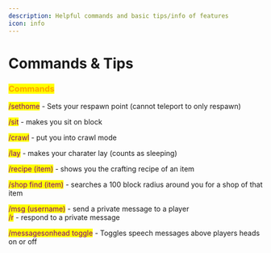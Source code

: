 ```yaml
---
description: Helpful commands and basic tips/info of features
icon: info
---
```


# Commands & Tips

### <mark style="color:orange;">Commands</mark>

<mark style="color:purple;">/sethome</mark> - Sets your respawn point (cannot teleport to only respawn)

<mark style="color:purple;">/sit</mark> - makes you sit on block

<mark style="color:purple;">/crawl</mark> - put you into crawl mode

<mark style="color:purple;">/lay</mark> - makes your charater lay (counts as sleeping)

<mark style="color:purple;">/recipe (item)</mark> - shows you the crafting recipe of an item

<mark style="color:purple;">/shop find (item)</mark> - searches a 100 block radius around you for a shop of that item

<mark style="color:purple;">/msg (username)</mark> - send a private message to a player\
<mark style="color:purple;">/r</mark> - respond to a private message

<mark style="color:purple;">/messagesonhead toggle</mark> - Toggles speech messages above players heads on or off



